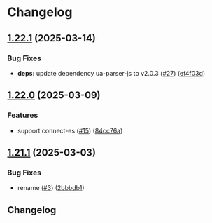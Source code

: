 # Changelog

## [1.22.1](https://github.com/soc221b/grpc-devtools/compare/v1.22.0...v1.22.1) (2025-03-14)


### Bug Fixes

* **deps:** update dependency ua-parser-js to v2.0.3 ([#27](https://github.com/soc221b/grpc-devtools/issues/27)) ([ef4f03d](https://github.com/soc221b/grpc-devtools/commit/ef4f03d8ebd005f7ff7e17a2e73ed13c1f7a999d))

## [1.22.0](https://github.com/soc221b/grpc-devtools/compare/v1.21.1...v1.22.0) (2025-03-09)


### Features

* support connect-es ([#15](https://github.com/soc221b/grpc-devtools/issues/15)) ([84cc76a](https://github.com/soc221b/grpc-devtools/commit/84cc76a018d597634975c1befb73deac82eaecaf))

## [1.21.1](https://github.com/soc221b/grpc-devtools/compare/v1.21.0...v1.21.1) (2025-03-03)


### Bug Fixes

* rename ([#3](https://github.com/soc221b/grpc-devtools/issues/3)) ([2bbbdb1](https://github.com/soc221b/grpc-devtools/commit/2bbbdb191f6165d61754f75267af762c05180621))

## Changelog
